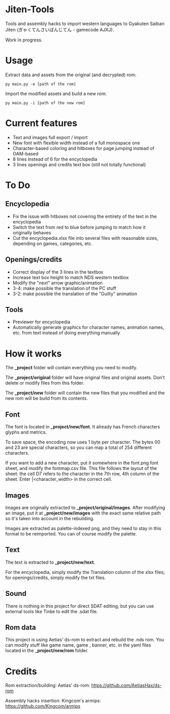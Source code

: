 # Jiten-Tools

Tools and assembly hacks to import western languages to Gyakuten Saiban Jiten (ぎゃくてんさいばんじてん - gamecode AJXJ).

Work in progress.

# Usage

Extract data and assets from the original (and decrypted) rom:
```
py main.py -e [path of the rom]
```

Import the modified assets and build a new rom:
```
py main.py -i [path of the new rom]
```

# Current features

- Text and images full export / import
- New font with flexible width instead of a full monospace one
- Character-based coloring and hitboxes for page jumping instead of OAM-based
- 8 lines instead of 6 for the encyclopedia
- 3 lines openings and credits text box (still not totally functional)

# To Do

## Encyclopedia

- Fix the issue with hitboxes not covering the entirety of the text in the encyclopedia
- Switch the text from red to blue before jumping to match how it originally behaves
- Cut the encyclopedia.xlsx file into several files with reasonable sizes, depending on games, categories, etc.

## Openings/credits

- Correct display of the 3 lines in the textbox
- Increase text box height to match NDS western textbox
- Modify the "next" arrow graphic/animation
- 3-4: make possible the translation of the PC stuff
- 3-2: make possible the translation of the "Guilty" animation

## Tools

- Previewer for encyclopedia
- Automatically generate graphics for character names, animation names, etc. from text instead of doing everything manually


# How it works

The **_project** folder will contain everything you need to modify.

The **_project/original** folder will have original files and original assets. Don't delete or modify files from this folder.

The **_project/new** folder will contain the new files that you modified and the new rom will be build from its contents.

## Font

The font is located in **_project/new/font**. It already has French characters glyphs and metrics.

To save space, the encoding now uses 1 byte per character. The bytes 00 and 23 are special characters, so you can map a total of 254 different characters.

If you want to add a new character, put it somewhere in the font.png font sheet, and modify the fontmap.csv file. This file follows the layout of the sheet: the cell D7 refers to the character in the 7th row, 4th column of the sheet. Enter <character>|<character_width> in the correct cell.

## Images

Images are originally extracted to **_project/original/images**. After modifying an image, put it at **_project/new/images** with the exact same relative path so it's taken into account in the rebuilding.

Images are extracted as palette-indexed png, and they need to stay in this format to be reimported. You can of course modify the palette.

## Text

The text is extracted to **_project/new/text**.

For the encyclopedia, simply modify the Translation column of the xlsx files; for openings/credits, simply modify the txt files.

## Sound

There is nothing in this project for direct SDAT editing, but you can use external tools like Tinke to edit the .sdat file.

## Rom data

This project is using Aetias' ds-rom to extract and rebuild the .nds rom. You can modify stuff like game name, game , banner, etc. in the yaml files located in the **_project/new/rom** folder.

# Credits

Rom extraction/building: Aetias' ds-rom: https://github.com/AetiasHax/ds-rom

Assembly hacks insertion: Kingcom's armips: https://github.com/Kingcom/armips 